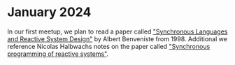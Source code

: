 # January 2024

In our first meetup, we plan to read a paper called ["Synchronous Languages and Reactive System Design"](https://github.com/Little-Languages/reading-club/blob/main/meetings/January%202024/Synchronous%20Languages%20and%20Reactive%20System%20Design%20-%20Albert%20Benveniste.pdf) by Albert Benveniste from 1998. Additional we reference Nicolas Halbwachs notes on the paper called ["Synchronous programming of reactive systems"](https://github.com/Little-Languages/reading-club/blob/main/meetings/January%202024/Synchronous%20programming%20of%20reactive%20systems%20-%20Nicolas%20Halbwachs.pdf).

